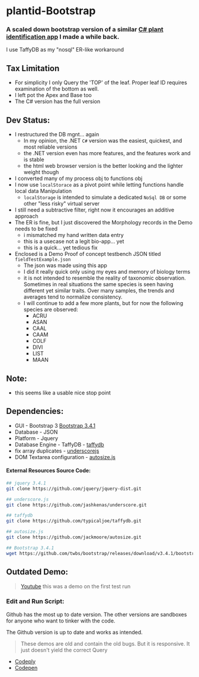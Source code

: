 # plantid-Bootstrap
### A scaled down bootstrap version of a similar [C# plant identification app](https://github.com/mezcel/plantid) I made a while back.

I use TaffyDB as my "nosql" ER-like workaround

## Tax Limitation
* For simplicity I only Query the 'TOP' of the leaf. Proper leaf ID requires examination of the bottom as well.
* I left pot the Apex and Base too
* The C# version has the full version

## Dev Status:
* I restructured the DB mgnt... again
    * In my opinion, the .NET ```C#``` version was the easiest, quickest, and most reliable versions
    * the .NET version even has more features, and the features work and is stable
    * the html web browser version is the better looking and the lighter weight though
* I converted many of my process obj to functions obj
* I now use ```localStorace``` as a pivot point while letting functions handle local data Manipulation
    * ```localStorage``` is intended to simulate a dedicated ```NoSql DB``` or some other "less risky" virtual server
* I still need a subtractive filter, right now it encourages an additive approach
* The ER is fine, but I just discovered the Morphology records in the Demo needs to be fixed
    * i mismatched my hand written data entry
    * this is a usecase not a legit bio-app... yet
    * this is a quick... yet tedious fix
* Enclosed is a Demo Proof of concept testbench JSON titled ```fieldTestExample.json```
    * The json was made using this app
    * I did it really quick only using my eyes and memory of biology terms
    * it is not intended to resemble the reality of taxonomic observation. Sometimes in real situations the same species is seen having different yet similar traits. Over many samples, the trends and averages tend to normalize consistency.
    * I will continue to add a few more plants, but for now the following species are observed:
        * ACRU
        * ASAN
        * CAAL
        * CAAM
        * COLF
        * DIVI
        * LIST
        * MAAN

## Note:

* this seems like a usable nice stop point

## Dependencies:

* GUI - Bootstrap 3 [Bootstrap 3.4.1](https://getbootstrap.com/docs/3.4/getting-started/#download)
* Database - JSON
* Platform - Jquery
* Database Engine - TaffyDB - [taffydb](http://taffydb.com/)
* fix array duplicates - [underscorejs](http://underscorejs.org/#uniq)
* DOM Textarea configuration - [autosize.js](http://www.jacklmoore.com/autosize/)

#### External Resources Source Code:
```sh
## jquery 3.4.1
git clone https://github.com/jquery/jquery-dist.git

## underscore.js
git clone https://github.com/jashkenas/underscore.git

## taffydb
git clone https://github.com/typicaljoe/taffydb.git

## autosize.js
git clone https://github.com/jackmoore/autosize.git

## Bootstrap 3.4.1
wget https://github.com/twbs/bootstrap/releases/download/v3.4.1/bootstrap-3.4.1-dist.zip

```

## Outdated Demo:

> [Youtube](https://www.youtube.com/watch?v=d6cYrqyCk4o) this was a demo on the first test run

### Edit and Run Script:
Github has the most up to date version. The other versions are sandboxes for anyone who want to tinker with the code.

The Github version is up to date and works as intended.

> These demos are old and contain the old bugs. But it is responsive. It just doesn't yield the correct Query
* [Codeply](https://www.codeply.com/view/1JXIluLDW5)
* [Codepen](https://codepen.io/mezcel/pen/gRrjXP/)
